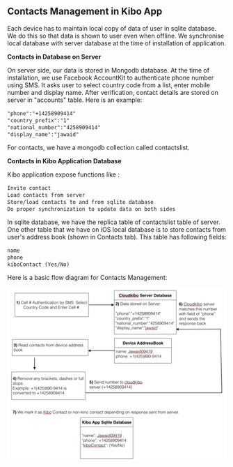 ## Contacts Management in Kibo App ##

Each device has to maintain local copy of data of user in sqlite database. We do this so that data is shown to user even when offline. We synchronise local database with server database at the time of installation of application.

**Contacts in Database on Server**

 On server side, our data is stored in Mongodb database. At the time of installation, we use Facebook AccountKit to authenticate phone number using SMS. It asks user to select country code from a list, enter mobile number and display name. After verification, contact details are stored on server in "accounts" table. Here is an example:

	"phone":"+14258909414"
	"country_prefix":"1"
	"national_number":"4258909414"
	"display_name":"jawaid"

 For contacts, we have a mongodb collection called contactslist. 

**Contacts in Kibo Application Database**

Kibo application expose functions like :

	Invite contact
	Load contacts from server
	Store/load contacts to and from sqlite database
	Do proper synchronization to update data on both sides

In sqlite database, we have the replica table of contactslist table of server. One other table that we have on iOS local database is to store contacts from user's address book (shown in Contacts tab). This table has following fields:

	name
	phone
	kiboContact (Yes/No)

Here is a basic flow diagram for Contacts Management:

![Contacts Design diagram](images/contactsDesign.png)
